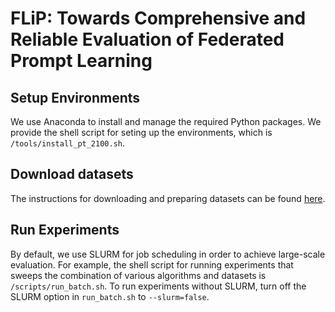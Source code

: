 # FLiP: Towards Comprehensive and Reliable Evaluation of Federated Prompt Learning

## Setup Environments
We use Anaconda to install and manage the required Python packages.
We provide the shell script for seting up the environments, which is `/tools/install_pt_2100.sh`.

## Download datasets
The instructions for downloading and preparing datasets can be found [here](https://github.com/KaiyangZhou/CoOp/blob/main/DATASETS.md).

## Run Experiments
By default, we use SLURM for job scheduling in order to achieve large-scale evaluation.
For example, the shell script for running experiments that sweeps the combination of 
various algorithms and datasets is `/scripts/run_batch.sh`.
To run experiments without SLURM, 
turn off the SLURM option in `run_batch.sh` to  `--slurm=false`.